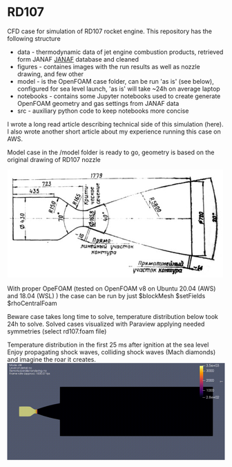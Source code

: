 # RD107
CFD case for simulation of RD107 rocket engine.
This repository has the following structure

* data - thermodynamic data of jet engine combustion products, retrieved form JANAF [JANAF](https://janaf.nist.gov/) database and cleaned
* figures - containes images with the run results as well as nozzle drawing, and few other
* model - is the OpenFOAM case folder, can be run 'as is' (see below), configured for sea level launch, 'as is' will take ~24h on average laptop
* notebooks - contains some Jupyter notebooks used to create generate OpenFOAM geometry and gas settings from JANAF data
* src - auxiliary python code to keep notebooks more concise

I wrote a long read article describing technical side of this simulation (here).
I also wrote another short article about my experience running this case on AWS.

Model case in the /model folder is ready to go, geometry is based on the original drawing of RD107 nozzle

![geom](/figures/RD107.jpg)

With proper OpeFOAM (tested on OpenFOAM v8 on Ubuntu 20.04 (AWS) and 18.04 (WSL) ) the case can be run by just
$blockMesh
$setFields
$rhoCentralFoam

Beware case takes long time to solve, temperature distribution below took 24h to solve.
Solved cases visualized with Paraview applying needed symmetries (select rd107.foam file)

Temperature distribution in the first 25 ms after ignition at the sea level
Enjoy propagating shock waves, colliding shock waves (Mach diamonds) and imagine the roar it creates.
![flow](/figures/T_ambient_p=100kPa.gif)
